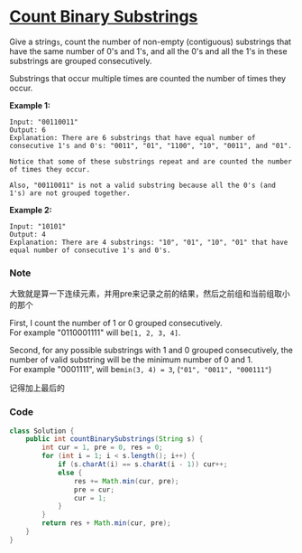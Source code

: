 # [Count Binary Substrings](https://leetcode.com/problems/count-binary-substrings/description/)

Give a string`s`, count the number of non-empty \(contiguous\) substrings that have the same number of 0's and 1's, and all the 0's and all the 1's in these substrings are grouped consecutively.

Substrings that occur multiple times are counted the number of times they occur.

**Example 1:**

```
Input: "00110011"
Output: 6
Explanation: There are 6 substrings that have equal number of consecutive 1's and 0's: "0011", "01", "1100", "10", "0011", and "01".

Notice that some of these substrings repeat and are counted the number of times they occur.

Also, "00110011" is not a valid substring because all the 0's (and 1's) are not grouped together.
```

**Example 2:**

```
Input: "10101"
Output: 4
Explanation: There are 4 substrings: "10", "01", "10", "01" that have equal number of consecutive 1's and 0's.
```

### **Note**

大致就是算一下连续元素，并用pre来记录之前的结果，然后之前组和当前组取小的那个

First, I count the number of 1 or 0 grouped consecutively.  
For example "0110001111" will be`[1, 2, 3, 4]`.

Second, for any possible substrings with 1 and 0 grouped consecutively, the number of valid substring will be the minimum number of 0 and 1.  
For example "0001111", will be`min(3, 4) = 3`, \(`"01", "0011", "000111"`\)

记得加上最后的

### Code

```java
class Solution {
    public int countBinarySubstrings(String s) {
        int cur = 1, pre = 0, res = 0;
        for (int i = 1; i < s.length(); i++) {
            if (s.charAt(i) == s.charAt(i - 1)) cur++;
            else {
                res += Math.min(cur, pre);
                pre = cur;
                cur = 1;
            }
        }
        return res + Math.min(cur, pre);
    }
}
```



